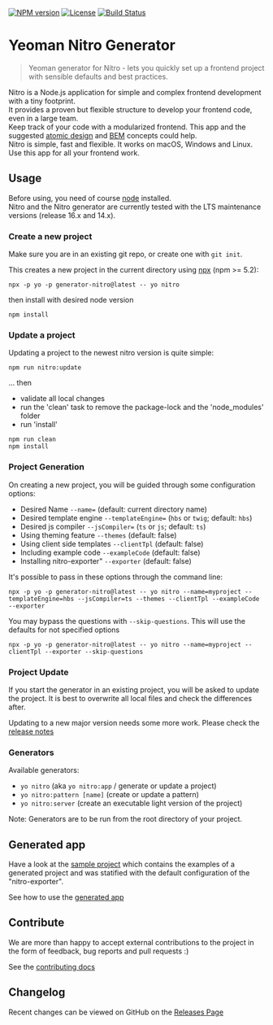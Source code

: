 [![NPM version](https://badge.fury.io/js/generator-nitro.svg)](https://npmjs.org/package/generator-nitro)
[![License](https://img.shields.io/badge/license-MIT-green.svg)](http://opensource.org/licenses/MIT)
[![Build Status](https://github.com/merkle-open/generator-nitro/workflows/ci/badge.svg?branch=master)](https://github.com/merkle-open/generator-nitro/actions)

# Yeoman Nitro Generator

> Yeoman generator for Nitro - lets you quickly set up a frontend project with sensible defaults and best practices.

Nitro is a Node.js application for simple and complex frontend development with a tiny footprint.  
It provides a proven but flexible structure to develop your frontend code, even in a large team.  
Keep track of your code with a modularized frontend. This app and the suggested
[atomic design](http://bradfrost.com/blog/post/atomic-web-design/) and [BEM](https://en.bem.info/method/definitions/)
concepts could help.  
Nitro is simple, fast and flexible. It works on macOS, Windows and Linux. Use this app for all your frontend work.

## Usage

Before using, you need of course [node](https://nodejs.org/) installed.  
Nitro and the Nitro generator are currently tested with the LTS maintenance versions (release 16.x and 14.x).

### Create a new project

Make sure you are in an existing git repo, or create one with `git init`.

This creates a new project in the current directory
using [npx](https://www.npmjs.com/package/npx) (npm >= 5.2):

```
npx -p yo -p generator-nitro@latest -- yo nitro
```

then install with desired node version

```
npm install
```

### Update a project

Updating a project to the newest nitro version is quite simple:

```
npm run nitro:update
```

... then

- validate all local changes
- run the 'clean' task to remove the package-lock and the 'node_modules' folder
- run 'install'

```
npm run clean
npm install
```

### Project Generation

On creating a new project, you will be guided through some configuration options:

- Desired Name `--name=` (default: current directory name)
- Desired template engine `--templateEngine=` (`hbs` or `twig`; default: `hbs`)
- Desired js compiler `--jsCompiler=` (`ts` or `js`; default: `ts`)
- Using theming feature `--themes` (default: false)
- Using client side templates `--clientTpl` (default: false)
- Including example code `--exampleCode` (default: false)
- Installing nitro-exporter" `--exporter` (default: false)

It's possible to pass in these options through the command line:

```
npx -p yo -p generator-nitro@latest -- yo nitro --name=myproject --templateEngine=hbs --jsCompiler=ts --themes --clientTpl --exampleCode --exporter
```

You may bypass the questions with `--skip-questions`. This will use the defaults for not specified options

```
npx -p yo -p generator-nitro@latest -- yo nitro --name=myproject --clientTpl --exporter --skip-questions
```

### Project Update

If you start the generator in an existing project, you will be asked to update the project.
It is best to overwrite all local files and check the differences after.

Updating to a new major version needs some more work. Please check the [release notes](https://github.com/merkle-open/generator-nitro/releases)

### Generators

Available generators:

- `yo nitro` (aka `yo nitro:app` / generate or update a project)
- `yo nitro:pattern [name]` (create or update a pattern)
- `yo nitro:server` (create an executable light version of the project)

Note: Generators are to be run from the root directory of your project.

## Generated app

Have a look at the [sample project](https://nitro-project-test.netlify.app/)
which contains the examples of a generated project and was statified with the default configuration of the "nitro-exporter".

See how to use the [generated app](https://github.com/merkle-open/generator-nitro/blob/master/packages/project-nitro/project/docs/nitro.md)

## Contribute

We are more than happy to accept external contributions to the project in the form of feedback, bug reports and pull requests :)

See the [contributing docs](../../.github/contributing.md)

## Changelog

Recent changes can be viewed on GitHub on the [Releases Page](https://github.com/merkle-open/generator-nitro/releases)
